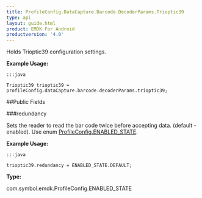 ```yaml
---
title: ProfileConfig.DataCapture.Barcode.DecoderParams.Trioptic39
type: api
layout: guide.html
product: EMDK For Android
productversion: '4.0'
---
```



Holds Trioptic39 configuration settings. 
 
 

**Example Usage:**
	
	:::java
	
	Trioptic39 trioptic39 = profileConfig.dataCapture.barcode.decoderParams.trioptic39;
	


##Public Fields

###redundancy

Sets the reader to read the bar code twice before accepting data. (default - enabled). 
 Use enum [ ProfileConfig.ENABLED_STATE](../ProfileConfig-ENABLED_STATE).
 
 

**Example Usage:**
	
	:::java
	
	trioptic39.redundancy = ENABLED_STATE.DEFAULT;
	


**Type:**

com.symbol.emdk.ProfileConfig.ENABLED_STATE












